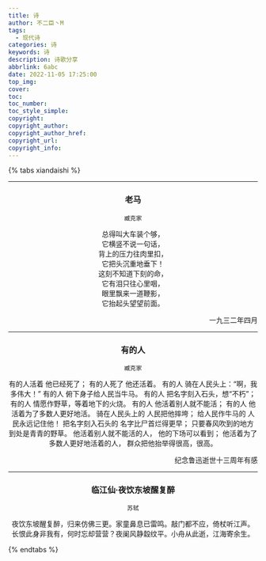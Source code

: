 ```yaml
---
title: 诗
author: 不二臣丶M
tags:
  - 现代诗
categories: 诗
keywords: 诗
description: 诗歌分享
abbrlink: 6abc
date: 2022-11-05 17:25:00
top_img:
cover:
toc:
toc_number:
toc_style_simple:
copyright:
copyright_author:
copyright_author_href:
copyright_url:
copyright_info:
---
```


{% tabs xiandaishi %}
<!-- tab 现代诗-->

---

<center>

### 老马

`臧克家`

总得叫大车装个够，  
它横竖不说一句话，  
背上的压力往肉里扣，  
它把头沉重地垂下！  
这刻不知道下刻的命，  
它有泪只往心里咽，  
眼里飘来一道鞭影，  
它抬起头望望前面。  
</center>

<p align='right'>一九三二年四月</p>

---

<center>

### 有的人

`臧克家`

有的人活着
他已经死了；
有的人死了
他还活着。
有的人
骑在人民头上：“啊，我多伟大！”
有的人
俯下身子给人民当牛马。
有的人
把名字刻入石头，想“不朽”；
有的人
情愿作野草，等着地下的火烧。
有的人
他活着别人就不能活；
有的人
他活着为了多数人更好地活。
骑在人民头上的
人民把他摔垮；
给人民作牛马的
人民永远记住他！
把名字刻入石头的
名字比尸首烂得更早；
只要春风吹到的地方
到处是青青的野草。
他活着别人就不能活的人，
他的下场可以看到；
他活着为了多数人更好地活着的人，
群众把他抬举得很高，很高。

<p align='right'>纪念鲁迅逝世十三周年有感</p>
</center>

<!-- endtab -->

<!-- tab 古诗 -->

---

<center>

### 临江仙·夜饮东坡醒复醉

`苏轼`

夜饮东坡醒复醉，归来仿佛三更。家童鼻息已雷鸣。敲门都不应，倚杖听江声。
长恨此身非我有，何时忘却营营？夜阑风静縠纹平。小舟从此逝，江海寄余生。

</center>

<!-- endtab -->
{% endtabs %}